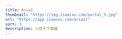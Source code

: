 ```yaml
---
title: Aria2
thumbnail: "https://img.isaacxu.com/portal_3.jpg"
url: "https://app.isaacxu.com/aria2/"
sort: 3
description: 小饼干下载器
---
```

